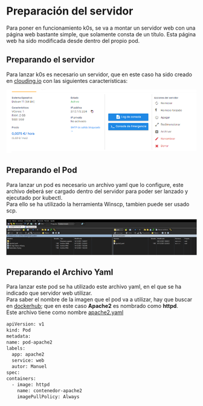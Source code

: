 # Preparación del servidor

Para poner en funcionamiento k0s, se va a montar un servidor web con una página web bastante simple, que solamente consta de un título. Esta página web ha sido modificada desde dentro del propio pod.


## Preparando el servidor

Para lanzar k0s es necesario un servidor, que en este caso ha sido creado en [clouding.io](https://portal.clouding.io/) con las siguientes características:  
 
<center>

![servido-k0s](https://github.com/Mbonillac/k0s/blob/main/imagenes/caract_server.PNG?raw=true)

</center>


 ## Preparando el Pod  

Para lanzar un pod es necesario un archivo yaml que lo configure, este archivo deberá ser cargado dentro del servidor para poder ser lanzado y ejecutado por kubectl.  
Para ello se ha utilizado la herramienta Winscp, tambien puede ser usado scp.  


<center>

![WinSCP-yaml](https://github.com/Mbonillac/k0s/blob/main/imagenes/windscp-yaml.PNG?raw=true)

</center>  


 ## Preparando el Archivo Yaml  

Para lanzar este pod se ha utilizado este archivo yaml, en el que se ha indicado que servidor web utilizar.   
Para saber el nombre de la imagen que el pod va a utilizar, hay que buscar en [dockerhub](https://hub.docker.com/search?type=image); que en este caso __Apache2__ es nombrado como **httpd**.  
Este archivo tiene como nombre [apache2.yaml](https://github.com/Mbonillac/k0s/blob/main/archivos_yaml/apache2.yaml)

 ~~~
 apiVersion: v1
kind: Pod
metadata:
 name: pod-apache2
 labels:
   app: apache2
   service: web
   autor: Manuel
spec:
 containers:
   - image: httpd
     name: contenedor-apache2
     imagePullPolicy: Always
 ~~~